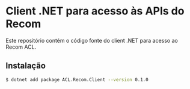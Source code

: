 # Client .NET para acesso às APIs do Recom

Este repositório contém o código fonte do client .NET para acesso ao Recom ACL.

## Instalação
```sh
$ dotnet add package ACL.Recom.Client --version 0.1.0
```
